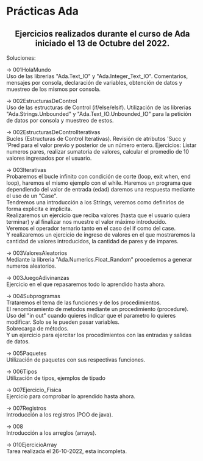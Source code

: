 # Prácticas Ada
<h2 align="center"> Ejercicios realizados durante el curso de Ada iniciado el 13 de Octubre del 2022. </h2>

Soluciones:

-> 001HolaMundo  
 Uso de las librerias "Ada.Text_IO" y "Ada.Integer_Text_IO". Comentarios, mensajes por consola, declaración de variables, obtención de datos y muestreo de los mismos por consola.

-> 002EstructurasDeControl  
Uso de las estructuras de Control (if/else/elsif).
Utilización de las librerias "Ada.Strings.Unbounded" y "Ada.Text_IO.Unbounded_IO" para la petición de datos por consola y muestreo de estos.

-> 002EstructurasDeControlIterativas  
Bucles (Estructuras de Control Iterativas). Revisión de atributos 'Succ y 'Pred para el valor previo y posterior de un número entero.
Ejercicios: Listar numeros pares, realizar sumatoria de valores, calcular el promedio de 10 valores ingresados por el usuario.

-> 003Iterativas  
Probaremos el bucle infinito con condición de corte (loop, exit when, end loop), haremos el mismo ejemplo con el while. Haremos un programa que dependiendo del valor de entrada (edad) daremos una respuesta mediante el uso de un "Case".   
Tendremos una introducción a los Strings, veremos como definirlos de forma explicita e implicita.  
Realizaremos un ejercicio que reciba valores (hasta que el usuario quiera terminar) y al finalizar nos muestre el valor máximo introducido.  
Veremos el operador ternario tanto en el caso del if como del case.  
Y realizaremos un ejercicio de ingreso de valores en el que mostraremos la cantidad de valores introducidos, la cantidad de pares y de impares.  

-> 003ValoresAleatorios  
Mediante la libreria "Ada.Numerics.Float_Random" procedemos a generar numeros aleatorios.

-> 003JuegoAdivinanzas  
Ejercicio en el que repasaremos todo lo aprendido hasta ahora.

-> 004Subprogramas  
Trataremos el tema de las funciones y de los procedimientos.  
El renombramiento de metodos mediante un procedimiento (procedure).  
Uso del "in out" cuando quieres indicar que el parametro lo quieres modificar. Solo se le pueden pasar variables.  
Sobrecarga de métodos.  
Y un ejercicio para ejercitar los procedimientos con las entradas y salidas de datos.  

-> 005Paquetes  
Utilización de paquetes con sus respectivas funciones.  

-> 006Tipos  
Utilización de tipos, ejemplos de tipado

-> 007Ejercicio_Fisica  
Ejercicio para comprobar lo aprendido hasta ahora.  

-> 007Registros  
Introducción a los registros (POO de java).

-> 008  
Introducción a los arreglos (arrays).


-> 010EjercicioArray  
Tarea realizada el 26-10-2022, esta incompleta.
